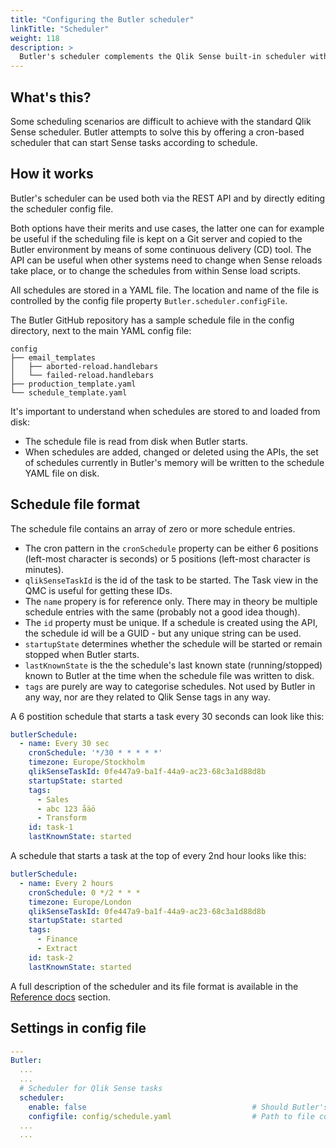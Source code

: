 ```yaml
---
title: "Configuring the Butler scheduler"
linkTitle: "Scheduler"
weight: 118
description: >
  Butler's scheduler complements the Qlik Sense built-in scheduler with more flexible triggers and a devops friendly API/file format for storing scheduling data.
---
```


## What's this?

Some scheduling scenarios are difficult to achieve with the standard Qlik Sense scheduler. Butler attempts to solve this by offering a cron-based scheduler that can start Sense tasks according to schedule.

## How it works

Butler's scheduler can be used both via the REST API and by directly editing the scheduler config file.

Both options have their merits and use cases, the latter one can for example be useful if the scheduling file is kept on a Git server and copied to the Butler environment by means of some continuous delivery (CD) tool. The API can be useful when other systems need to change when Sense reloads take place, or to change the schedules from within Sense load scripts.

All schedules are stored in a YAML file. The location and name of the file is controlled by the config file property `Butler.scheduler.configFile`.

The Butler GitHub repository has a sample schedule file in the config directory, next to the main YAML config file:

    config
    ├── email_templates
    │   ├── aborted-reload.handlebars
    │   └── failed-reload.handlebars
    ├── production_template.yaml
    └── schedule_template.yaml

It's important to understand when schedules are stored to and loaded from disk:

* The schedule file is read from disk when Butler starts.
* When schedules are added, changed or deleted using the APIs, the set of schedules currently in Butler's memory will be written to the schedule YAML file on disk.

## Schedule file format

The schedule file contains an array of zero or more schedule entries.

* The cron pattern in the `cronSchedule` property can be either 6 positions (left-most character is seconds) or 5 positions (left-most character is minutes).
* `qlikSenseTaskId` is the id of the task to be started. The Task view in the QMC is useful for getting these IDs. 
* The `name` propery is for reference only. There may in theory be multiple schedule entries with the same (probably not a good idea though).
* The `id` property must be unique. If a schedule is created using the API, the schedule id will be a GUID - but any unique string can be used.
* `startupState` determines whether the schedule will be started or remain stopped when Butler starts.
* `lastKnownState` is the the schedule's last known state (running/stopped) known to Butler at the time when the schedule file was written to disk.
* `tags` are purely are way to categorise schedules. Not used by Butler in any way, nor are they related to Qlik Sense tags in any way.

A 6 postition schedule that starts a task every 30 seconds can look like this:

```yaml
butlerSchedule:
  - name: Every 30 sec
    cronSchedule: '*/30 * * * * *'
    timezone: Europe/Stockholm
    qlikSenseTaskId: 0fe447a9-ba1f-44a9-ac23-68c3a1d88d8b
    startupState: started
    tags:
      - Sales
      - abc 123 åäö
      - Transform
    id: task-1
    lastKnownState: started
```

A schedule that starts a task at the top of every 2nd hour looks like this:

```yaml
butlerSchedule:
  - name: Every 2 hours
    cronSchedule: 0 */2 * * *
    timezone: Europe/London
    qlikSenseTaskId: 0fe447a9-ba1f-44a9-ac23-68c3a1d88d8b
    startupState: started
    tags:
      - Finance
      - Extract
    id: task-2
    lastKnownState: started
```

A full description of the scheduler and its file format is available in the [Reference docs](/docs/reference/scheduler/) section.

## Settings in config file

```yaml
---
Butler:
  ...
  ...
  # Scheduler for Qlik Sense tasks
  scheduler:
    enable: false                                     # Should Butler's reload task scheduler be started?
    configfile: config/schedule.yaml                  # Path to file containing task start schedules
  ...
  ...
```
